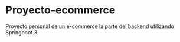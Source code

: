 # Proyecto-ecommerce
Proyecto personal de un e-commerce la parte del backend utilizando Springboot 3
